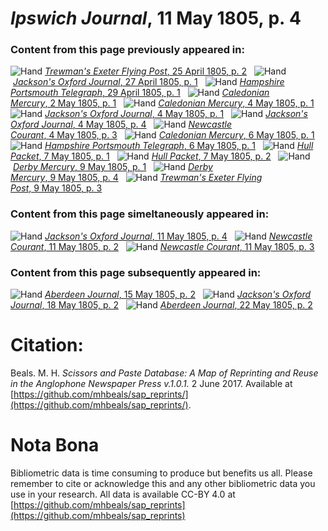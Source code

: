 # *Ipswich Journal*, 11 May 1805, p. 4  
  
### Content from this page previously appeared in:  
![Hand](http://scissorsandpaste.net/wp-content/uploads/2017/06/smallhandpointer.png) [*Trewman's Exeter Flying Post*, 25 April 1805, p. 2](https://mhbeals.github.io/sap_html/Trewman's-Exeter-Flying-Post/Trewman's-Exeter-Flying-Post-25-April-1805-p-2)  
![Hand](http://scissorsandpaste.net/wp-content/uploads/2017/06/smallhandpointer.png) [*Jackson's Oxford Journal*, 27 April 1805, p. 1](https://mhbeals.github.io/sap_html/Jackson's-Oxford-Journal/Jackson's-Oxford-Journal-27-April-1805-p-1)  
![Hand](http://scissorsandpaste.net/wp-content/uploads/2017/06/smallhandpointer.png) [*Hampshire Portsmouth Telegraph*, 29 April 1805, p. 1](https://mhbeals.github.io/sap_html/Hampshire-Portsmouth-Telegraph/Hampshire-Portsmouth-Telegraph-29-April-1805-p-1)  
![Hand](http://scissorsandpaste.net/wp-content/uploads/2017/06/smallhandpointer.png) [*Caledonian Mercury*, 2 May 1805, p. 1](https://mhbeals.github.io/sap_html/Caledonian-Mercury/Caledonian-Mercury-2-May-1805-p-1)  
![Hand](http://scissorsandpaste.net/wp-content/uploads/2017/06/smallhandpointer.png) [*Caledonian Mercury*, 4 May 1805, p. 1](https://mhbeals.github.io/sap_html/Caledonian-Mercury/Caledonian-Mercury-4-May-1805-p-1)  
![Hand](http://scissorsandpaste.net/wp-content/uploads/2017/06/smallhandpointer.png) [*Jackson's Oxford Journal*, 4 May 1805, p. 1](https://mhbeals.github.io/sap_html/Jackson's-Oxford-Journal/Jackson's-Oxford-Journal-4-May-1805-p-1)  
![Hand](http://scissorsandpaste.net/wp-content/uploads/2017/06/smallhandpointer.png) [*Jackson's Oxford Journal*, 4 May 1805, p. 4](https://mhbeals.github.io/sap_html/Jackson's-Oxford-Journal/Jackson's-Oxford-Journal-4-May-1805-p-4)  
![Hand](http://scissorsandpaste.net/wp-content/uploads/2017/06/smallhandpointer.png) [*Newcastle Courant*, 4 May 1805, p. 3](https://mhbeals.github.io/sap_html/Newcastle-Courant/Newcastle-Courant-4-May-1805-p-3)  
![Hand](http://scissorsandpaste.net/wp-content/uploads/2017/06/smallhandpointer.png) [*Caledonian Mercury*, 6 May 1805, p. 1](https://mhbeals.github.io/sap_html/Caledonian-Mercury/Caledonian-Mercury-6-May-1805-p-1)  
![Hand](http://scissorsandpaste.net/wp-content/uploads/2017/06/smallhandpointer.png) [*Hampshire Portsmouth Telegraph*, 6 May 1805, p. 1](https://mhbeals.github.io/sap_html/Hampshire-Portsmouth-Telegraph/Hampshire-Portsmouth-Telegraph-6-May-1805-p-1)  
![Hand](http://scissorsandpaste.net/wp-content/uploads/2017/06/smallhandpointer.png) [*Hull Packet*, 7 May 1805, p. 1](https://mhbeals.github.io/sap_html/Hull-Packet/Hull-Packet-7-May-1805-p-1)  
![Hand](http://scissorsandpaste.net/wp-content/uploads/2017/06/smallhandpointer.png) [*Hull Packet*, 7 May 1805, p. 2](https://mhbeals.github.io/sap_html/Hull-Packet/Hull-Packet-7-May-1805-p-2)  
![Hand](http://scissorsandpaste.net/wp-content/uploads/2017/06/smallhandpointer.png) [*Derby Mercury*, 9 May 1805, p. 1](https://mhbeals.github.io/sap_html/Derby-Mercury/Derby-Mercury-9-May-1805-p-1)  
![Hand](http://scissorsandpaste.net/wp-content/uploads/2017/06/smallhandpointer.png) [*Derby Mercury*, 9 May 1805, p. 4](https://mhbeals.github.io/sap_html/Derby-Mercury/Derby-Mercury-9-May-1805-p-4)  
![Hand](http://scissorsandpaste.net/wp-content/uploads/2017/06/smallhandpointer.png) [*Trewman's Exeter Flying Post*, 9 May 1805, p. 3](https://mhbeals.github.io/sap_html/Trewman's-Exeter-Flying-Post/Trewman's-Exeter-Flying-Post-9-May-1805-p-3)  
  
### Content from this page simeltaneously appeared in:  
![Hand](http://scissorsandpaste.net/wp-content/uploads/2017/06/smallhandpointer.png) [*Jackson's Oxford Journal*, 11 May 1805, p. 4](https://mhbeals.github.io/sap_html/Jackson's-Oxford-Journal/Jackson's-Oxford-Journal-11-May-1805-p-4)  
![Hand](http://scissorsandpaste.net/wp-content/uploads/2017/06/smallhandpointer.png) [*Newcastle Courant*, 11 May 1805, p. 2](https://mhbeals.github.io/sap_html/Newcastle-Courant/Newcastle-Courant-11-May-1805-p-2)  
![Hand](http://scissorsandpaste.net/wp-content/uploads/2017/06/smallhandpointer.png) [*Newcastle Courant*, 11 May 1805, p. 3](https://mhbeals.github.io/sap_html/Newcastle-Courant/Newcastle-Courant-11-May-1805-p-3)  
  
### Content from this page subsequently appeared in:  
![Hand](http://scissorsandpaste.net/wp-content/uploads/2017/06/smallhandpointer.png) [*Aberdeen Journal*, 15 May 1805, p. 2](https://mhbeals.github.io/sap_html/Aberdeen-Journal/Aberdeen-Journal-15-May-1805-p-2)  
![Hand](http://scissorsandpaste.net/wp-content/uploads/2017/06/smallhandpointer.png) [*Jackson's Oxford Journal*, 18 May 1805, p. 2](https://mhbeals.github.io/sap_html/Jackson's-Oxford-Journal/Jackson's-Oxford-Journal-18-May-1805-p-2)  
![Hand](http://scissorsandpaste.net/wp-content/uploads/2017/06/smallhandpointer.png) [*Aberdeen Journal*, 22 May 1805, p. 2](https://mhbeals.github.io/sap_html/Aberdeen-Journal/Aberdeen-Journal-22-May-1805-p-2)  


# Citation: 

Beals. M. H. *Scissors and Paste Database: A Map of Reprinting and Reuse in the Anglophone Newspaper Press v.1.0.1.* 2 June 2017. Available at [https://github.com/mhbeals/sap_reprints/](https://github.com/mhbeals/sap_reprints/). 

# Nota Bona

Bibliometric data is time consuming to produce but benefits us all. Please remember to cite or acknowledge this and any other bibliometric data you use in your research. All data is available CC-BY 4.0 at [https://github.com/mhbeals/sap_reprints](https://github.com/mhbeals/sap_reprints)